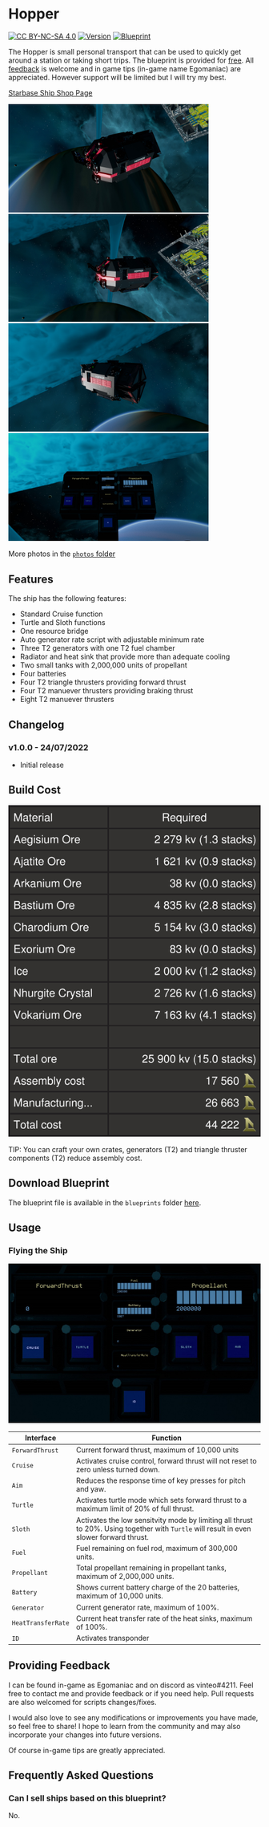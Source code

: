 # Hopper

[![CC BY-NC-SA 4.0](https://img.shields.io/badge/License-CC%20BY--NC--SA%204.0-lightgrey.svg)](http://creativecommons.org/licenses/by-nc-sa/4.0/)
[![Version](https://img.shields.io/static/v1?label=Version&message=1.0.0&color=blue)](#changelog)
[![Blueprint](https://img.shields.io/static/v1?label=Blueprint&message=Free%20Download&color=brightgreen)](#download-blueprint)

The Hopper is small personal transport that can be used to quickly get around a station or taking short trips.
The blueprint is provided for [free](#download-blueprint). All [feedback](#providing-feedback) is welcome and in game tips (in-game name Egomaniac) are appreciated. However support will be limited but I will try my best.

[Starbase Ship Shop Page](https://sb-creators.org/makers/Egomaniac/ship/%5BFREE%5D%20Hopper)

<img src="photos/20220724173249_1.jpg" alt="Hopper" width="400" /> <img src="photos/20220724173257_1.jpg" alt="Hopper" width="400" /> <img src="photos/20220724173314_1.jpg" alt="Hopper" width="400" />
<img src="photos/20220724173327_1.jpg" alt="Hopper" width="400" />

More photos in the [`photos` folder](photos)

## Features

The ship has the following features:

- Standard Cruise function
- Turtle and Sloth functions
- One resource bridge
- Auto generator rate script with adjustable minimum rate
- Three T2 generators with one T2 fuel chamber
- Radiator and heat sink that provide more than adequate cooling
- Two small tanks with 2,000,000 units of propellant
- Four batteries
- Four T2 triangle thrusters providing forward thrust
- Four T2 manuever thrusters providing braking thrust
- Eight T2 manuever thrusters

## Changelog

### v1.0.0 - 24/07/2022

- Initial release

## Build Cost

![Ship Build Cost](images/build_cost.png)

TIP: You can craft your own crates, generators (T2) and triangle thruster components (T2) reduce assembly cost.

## Download Blueprint

The blueprint file is available in the `blueprints` folder [here](https://github.com/vinteo/starbase-ships/raw/main/hopper/blueprints/hopper.fbe).

## Usage

### Flying the Ship

![Pilot Console](images/pilot_console.jpg)

| Interface | Function |
|---|---|
| `ForwardThrust` | Current forward thrust, maximum of 10,000 units |
| `Cruise` | Activates cruise control, forward thrust will not reset to zero unless turned down. |
| `Aim` | Reduces the response time of key presses for pitch and yaw. |
| `Turtle` | Activates turtle mode which sets forward thrust to a maximum limit of 20% of full thrust. |
| `Sloth` | Activates the low sensitvity mode by limiting all thrust to 20%. Using together with `Turtle` will result in even slower forward thrust. |
| `Fuel` | Fuel remaining on fuel rod, maximum of 300,000 units. |
| `Propellant` | Total propellant remaining in propellant tanks, maximum of 2,000,000 units. |
| `Battery` | Shows current battery charge of the 20 batteries, maximum of 10,000 units. |
| `Generator` | Current generator rate, maximum of 100%. |
| `HeatTransferRate` | Current heat transfer rate of the heat sinks, maximum of 100%. |
| `ID` | Activates transponder |

## Providing Feedback

I can be found in-game as Egomaniac and on discord as vinteo#4211. Feel free to contact me and provide feedback or if you need help. Pull requests are also welcomed for scripts changes/fixes.

I would also love to see any modifications or improvements you have made, so feel free to share! I hope to learn from the community and may also incorporate your changes into future versions.

Of course in-game tips are greatly appreciated.

## Frequently Asked Questions

### Can I sell ships based on this blueprint?

No.
